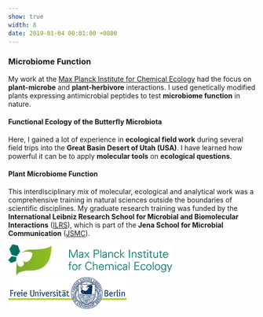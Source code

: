 ```yaml
---
show: true
width: 8
date: 2019-01-04 00:01:00 +0800
---
```


<div class="p-4">
    <h3>Microbiome Function</h3>
        <p>
       My work at the <a href=" https://www.ice.mpg.de/" target="_blank">Max Planck Institute for Chemical Ecology</a> had the focus on <b>plant-microbe</b> and <b>plant-herbivore</b> interactions.
          I used genetically modified plants expressing antimicrobial peptides to test <b>microbiome function</b> in nature.
          <h4>Functional Ecology of the Butterfly Microbiota</h4>
          Here, I gained a lot of experience in <b>ecological field work</b> during several field trips into the <b>Great Basin Desert of Utah (USA)</b>.
          I have learned how powerful it can be to apply <b>molecular tools</b> on <b>ecological questions</b>.
          <h4>Plant Microbiome Function</h4>
          This interdisciplinary mix of molecular, ecological and analytical work was a comprehensive training in natural sciences outside the boundaries of scientific disciplines.
          My graduate research training was funded by the <b>International Leibniz Research School for Microbial and Biomolecular Interactions</b> (<a href="https://www.ilrs.de/" target="_blank">ILRS</a>), which is part of the <b>Jena School for Microbial Communication</b> (<a href="https://www.jsmc-phd.de/" target="_blank">JSMC</a>).
        </p>
   <img src="/assets/logo/logo64_ICE.png" alt="ICE Logo" class="rounded-sm img-fluid logo-img">      
    <img src="/assets/logo/logo64_FU.png" alt="Leibniz Logo" class="rounded-sm img-fluid logo-img">
</div>
